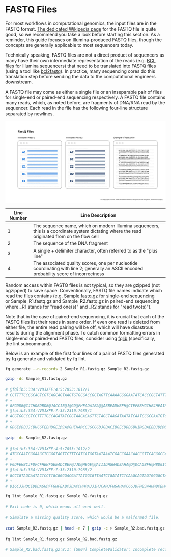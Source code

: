 # FASTQ Files

For most workflows in computational genomics, the input files are in the FASTQ format. [The dedicated Wikipedia page](https://en.wikipedia.org/wiki/FASTQ_format) for the FASTQ file is quite good, so we recommend you take a look before starting this section. As a reminder, this guide focuses on Illumina-produced FASTQ files, though the concepts are generally applicable to most sequencers today.

Technically speaking, FASTQ files are not a direct product of sequencers as many have their own intermediate representation of the reads (e.g. [BCL files](https://www.illumina.com/informatics/sequencing-data-analysis/sequence-file-formats.html) for Illumina sequencers) that need to be translated into FASTQ files (using a tool like [bcl2fastq](https://support.illumina.com/sequencing/sequencing_software/bcl2fastq-conversion-software.html)). In practice, many sequencing cores do this translation step before sending the data to the computational engineers downstream.

A FASTQ file may come as either a single file or an inseparable pair of files for single-end or paired-end sequencing respectively. A FASTQ file contains many reads, which, as noted before, are fragments of DNA/RNA read by the sequencer. Each read in the file has the following four-line structure separated by newlines.

![](../images/6.1-FastQ.jpg)

| **Line Number** | **Line Description**                                                                                                                          |
| --------------- | --------------------------------------------------------------------------------------------------------------------------------------------- |
| 1               | The sequence name, which on modern Illumina sequencers, this is a coordinate system dictating where the read originated from on the flow cell |
| 2               | The sequence of the DNA fragment                                                                                                              |
| 3               | A single + delimiter character, often referred to as the "plus line"                                                                          |
| 4               | The associated quality scores, one per nucleotide coordinating with line 2; generally an ASCII encoded probability score of incorrectness     |

Random access within FASTQ files is not typical, so they are gzipped (not bgzipped) to save space. Conventionally, FASTQ file names indicate which read the files contains (e.g. Sample.fastq.gz for single-end sequencing or Sample_R1.fastq.gz and Sample_R2.fastq.gz in paired-end sequencing where _R1 stands for "read one(s)" and _R2 stands for "read two(s)").

Note that in the case of paired-end sequencing, it is crucial that each of the FASTQ files list their reads in same order. If even one read is deleted from either file, the entire read pairing will be off, which will have disastrous results during the alignment phase. To catch common formatting errors in single-end or paired-end FASTQ files, consider using [fqlib](https://github.com/stjude/fqlib) (specifically, the lint subcommand).

Below is an example of the first four lines of a pair of FASTQ files generated by fq generate and validated by fq lint.

```bash
fq generate --n-records 2 Sample_R1.fastq.gz Sample_R2.fastq.gz
```

```bash
gzip -dc Sample_R1.fastq.gz

# @fqlib5:334:VVDJXFE:4:5:7053:1012/1
# CCTTTTCCCGCAGTCGTCAGCAGTAAGTGTGCGACCGGTAGTTCAAAAGGGGAATATCACCCGCTATTTTGCGAATACTAGAGCCTCGGTTCACGCAAGCA
# +
# GFGDDB@CJCHDBDBDB@JACCIE@J@GD@FHFADAIEA@@ABBEADHBFH@CIEFBBHGCHEJHEAIHAAIHBGEH@EDGAEEC@FGEABAHE@FAI@IC
# @fqlib5:334:VVDJXFE:7:33:2310:7985/1
# ACGTGGCCGTCCTTTTGCCAGATATCGGTAAGAGAGTTCTAGCTAAGATAATATCAATCCGCGAATGTCAGAGGGAGTGTTTCCCTTCCGGGGAAGCAAAT
# +
# GDGE@DBJJCBHCGFEBHDGEI@JA@GHEHA@CCJGCGGDJGBACIBGECDDBGBHI@GBAEBBJD@@BAFBHAHEHJCBGFGCA@GJ@IAAIJDHG@IDC

gzip -dc Sample_R2.fastq.gz

# @fqlib5:334:VVDJXFE:4:5:7053:1012/2
# ATGCCAATGGGAAGCTCGGGTAGTTCTTTCATCATGGTAATAAATCGACCGAACAACCGTTCAGGGCCAGATGAAAAGGGCCTGGCGTCTGGCACAGACCC
# +
# FGDFEHBCJFDFCFHEHFGEEADCBEF@JJD@HEGE@@AIIIDHGHADEAHA@D@DCAGBFH@HBDGICI@ICAAGJBCDDGEFJ@JBHGJFACEECJEJJ
# @fqlib5:334:VVDJXFE:7:33:2310:7985/2
# GCCCGTAGCAATACTCCTTGCGGGGACGATTATGGCGTTAATCTGATATCTCAAGCAGTAGTGGGGCTATACACTTGCGCCGTAGTCGAGCGGTTTGTAGT
# +
# DIGCJJHDCEDDDAGH@FFGHFEAB@JDA@@HH@AJJIHJCA@JFHGAHA@CCGJDF@BJ@AH@B@BH@JCCEIDCIFCED@E@D@II@HBJIADG@EFDB
```

```bash
fq lint Sample_R1.fastq.gz Sample_R2.fastq.gz

# Exit code is 0, which means all went well.

# Simulate a missing quality score, which would be a malformed file.

zcat Sample_R2.fastq.gz | head -n 7 | gzip -c > Sample_R2.bad.fastq.gz

fq lint Sample_R1.fastq.gz Sample_R2.bad.fastq.gz

# Sample_R2.bad.fastq.gz:8:1: [S004] CompleteValidator: Incomplete record: quality is empty
```